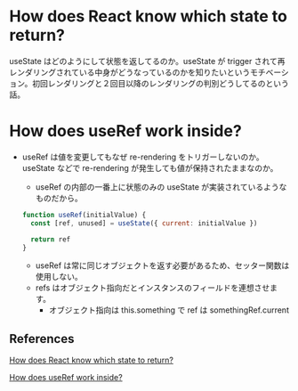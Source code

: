 <!-- TODO -->

# How does React know which state to return?

useState はどのようにして状態を返してるのか。useState が trigger されて再レンダリングされている中身がどうなっているのかを知りたいというモチベーション。初回レンダリングと２回目以降のレンダリングの判別どうしてるのという話。

# How does useRef work inside?

- useRef は値を変更してもなぜ re-rendering をトリガーしないのか。useState などで re-rendering が発生しても値が保持されたままなのか。

  - useRef の内部の一番上に状態のみの useState が実装されているようなものだから。

  ```javascript
  function useRef(initialValue) {
    const [ref, unused] = useState({ current: initialValue })

    return ref
  }
  ```

  - useRef は常に同じオブジェクトを返す必要があるため、セッター関数は使用しない。
  - refs はオブジェクト指向だとインスタンスのフィールドを連想させます。
    - オブジェクト指向は this.something で ref は somethingRef.current

## References

[How does React know which state to return?](https://react.dev/learn/state-a-components-memory#how-does-react-know-which-state-to-return)

[How does useRef work inside?](https://react.dev/learn/referencing-values-with-refs#how-does-use-ref-work-inside)
